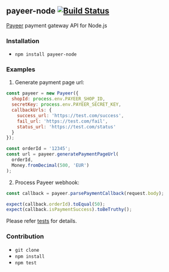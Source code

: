 ## payeer-node [![Build Status](https://travis-ci.org/kubk/algoholizm.svg?branch=master)](https://travis-ci.org/kubk/payeer-node)

[Payeer](https://payeer.com/en/) payment gateway API for Node.js

### Installation
- `npm install payeer-node`

### Examples
1. Generate payment page url:
```javascript
const payeer = new Payeer({
  shopId: process.env.PAYEER_SHOP_ID,
  secretKey: process.env.PAYEER_SECRET_KEY,
  callbackUrls: {
    success_url: 'https://test.com/success',
    fail_url: 'https://test.com/fail',
    status_url: 'https://test.com/status'
  }
});

const orderId = '12345';
const url = payeer.generatePaymentPageUrl(
  orderId,
  Money.fromDecimal(500, 'EUR')
);
```

2. Process Payeer webhook:
```javascript
const callback = payeer.parsePaymentCallback(request.body);

expect(callback.orderId).toEqual(50);
expect(callback.isPaymentSuccess).toBeTruthy();
```

Please refer [tests](https://github.com/kubk/payeer-node/blob/master/src/payeer.test.ts) for details.

### Contribution
- `git clone`
- `npm install`
- `npm test`
